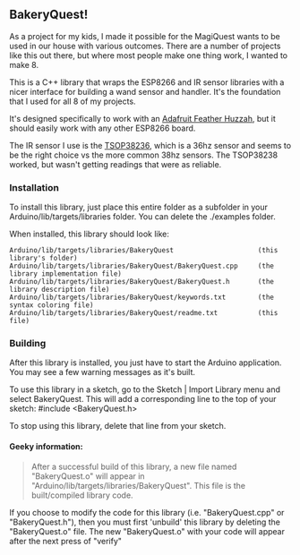 ## BakeryQuest!

As a project for my kids, I made it possible for the MagiQuest wants to be used in
our house with various outcomes. There are a number of projects like this out there,
but where most people make one thing work, I wanted to make 8. 

This is a C++ library that wraps the ESP8266 and IR sensor libraries with
a nicer interface for building a wand sensor and handler. It's the foundation that I 
used for all 8 of my projects.

It's designed specifically to work with an [Adafruit Feather Huzzah](https://www.adafruit.com/product/2821), but it
should easily work with any other ESP8266 board.

The IR sensor I use is the [TSOP38236](https://www.digikey.com/product-detail/en/vishay-semiconductor-opto-division/TSOP38236/TSOP38236-ND/4073518), which is a 36hz sensor and seems to be
the right choice vs the more common 38hz sensors. The TSOP38238 worked, but 
wasn't getting readings that were as reliable.

### Installation

To install this library, just place this entire folder as a subfolder in your
Arduino/lib/targets/libraries folder. You can delete the ./examples folder.

When installed, this library should look like:

```
Arduino/lib/targets/libraries/BakeryQuest                     (this library's folder)
Arduino/lib/targets/libraries/BakeryQuest/BakeryQuest.cpp     (the library implementation file)
Arduino/lib/targets/libraries/BakeryQuest/BakeryQuest.h       (the library description file)
Arduino/lib/targets/libraries/BakeryQuest/keywords.txt        (the syntax coloring file)
Arduino/lib/targets/libraries/BakeryQuest/readme.txt          (this file)
```

### Building

After this library is installed, you just have to start the Arduino application.
You may see a few warning messages as it's built.

To use this library in a sketch, go to the Sketch | Import Library menu and
select BakeryQuest.  This will add a corresponding line to the top of your sketch:
#include <BakeryQuest.h>

To stop using this library, delete that line from your sketch.

#### Geeky information:

> After a successful build of this library, a new file named "BakeryQuest.o" will appear
in "Arduino/lib/targets/libraries/BakeryQuest". This file is the built/compiled library
code.

If you choose to modify the code for this library (i.e. "BakeryQuest.cpp" or "BakeryQuest.h"),
then you must first 'unbuild' this library by deleting the "BakeryQuest.o" file. The
new "BakeryQuest.o" with your code will appear after the next press of "verify"

